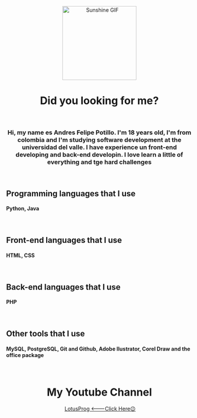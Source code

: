 <div align="center" id="imgPresentation">
  <img src="https://pa1.aminoapps.com/6401/d485c5a6f77eef1d7cfc6cac89ebe75a25d952ba_00.gif" alt="Sunshine GIF" width="200">
  <h1>Did you looking for me?</h1>
</div>
<br>

<div align= "center" id= "aboutME">
  <h3>Hi, my name es Andres Felipe Potillo. I'm 18 years old, I'm from colombia and I'm studying software development at the universidad del valle. I have experience un front-end developing and back-end developin. I love learn a little of everything and tge hard challenges</h2>
</div>
<br>

<div id="programmingLanguages">
  <h2>Programming languages that I use</h2>
  <h4>Python, Java</h4>
<br>
  <h2>Front-end languages that I use</h2>
  <h4>HTML, CSS</h4>
<br>
  
  <h2>Back-end languages that I use</h2>
  <h4>PHP</h4>
<br>
  
  <h2>Other tools that I use</h2>
  <h4>MySQL, PostgreSQL, Git and Github, Adobe Ilustrator, Corel Draw and the office package </h4>
</div>
<br>

<div align="center" id="myYoutubeChannel">
  <h1>My Youtube Channel</h1>
  <img src="">
  <a href="https://www.youtube.com/channel/UCl_gt8glUhVvL3TBv63y0qw">LotusProg    <---Click Here😉 </a>
</div>


